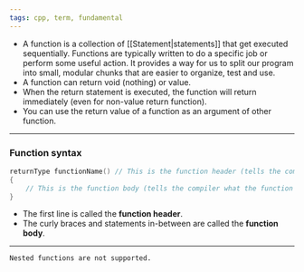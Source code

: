 ```yaml
---
tags: cpp, term, fundamental
---
```


- A function is a collection of [[Statement|statements]] that get executed sequentially. Functions are typically written to do a specific job or perform some useful action. It provides a way for us to split our program into small, modular chunks that are easier to organize, test and use.
- A function can return void (nothing) or value.
- When the return statement is executed, the function will return immediately (even for non-value return function).
- You can use the return value of a function as an argument of other function.

---
### Function syntax
```cpp
returnType functionName() // This is the function header (tells the compiler about the existence of the function)
{
    // This is the function body (tells the compiler what the function does)
}
```
- The first line is called the **function header**.
- The curly braces and statements in-between are called the **function body**.
---

```ad-warning
Nested functions are not supported.
```
